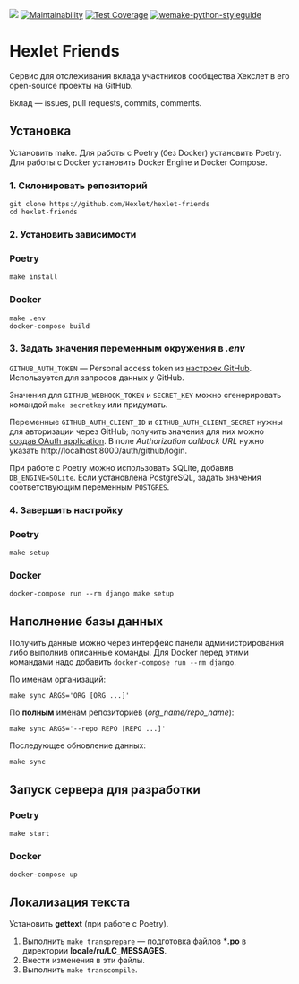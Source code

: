 [![](https://github.com/Hexlet/hexlet-friends/workflows/CI/badge.svg)](https://github.com/Hexlet/hexlet-friends/actions)
[![Maintainability](https://api.codeclimate.com/v1/badges/dedb9f8ad241a9152fd0/maintainability)](https://codeclimate.com/github/Hexlet/hexlet-friends/maintainability)
[![Test Coverage](https://api.codeclimate.com/v1/badges/dedb9f8ad241a9152fd0/test_coverage)](https://codeclimate.com/github/Hexlet/hexlet-friends/test_coverage)
[![wemake-python-styleguide](https://img.shields.io/badge/style-wemake-000000.svg)](https://github.com/wemake-services/wemake-python-styleguide)

# Hexlet Friends
Сервис для отслеживания вклада участников сообщества Хекслет в его open-source проекты на GitHub.

Вклад &mdash; issues, pull requests, commits, comments.

## Установка

Установить make.
Для работы с Poetry (без Docker) установить Poetry.
Для работы с Docker установить Docker Engine и Docker Compose.

### 1. Склонировать репозиторий

```
git clone https://github.com/Hexlet/hexlet-friends
cd hexlet-friends
```

### 2. Установить зависимости

### Poetry

```
make install
```

### Docker

```
make .env
docker-compose build
```

### 3. Задать значения переменным окружения в *.env*

`GITHUB_AUTH_TOKEN` &mdash; Personal access token из [настроек GitHub](https://github.com/settings/tokens). Используется для запросов данных у GitHub.

Значения для `GITHUB_WEBHOOK_TOKEN` и `SECRET_KEY` можно сгенерировать командой `make secretkey` или придумать.

Переменные `GITHUB_AUTH_CLIENT_ID` и `GITHUB_AUTH_CLIENT_SECRET` нужны для авторизации через GitHub;
получить значения для них можно [создав OAuth application](https://github.com/settings/applications/new).
В поле *Authorization callback URL* нужно указать http://localhost:8000/auth/github/login.

При работе с Poetry можно использовать SQLite, добавив `DB_ENGINE=SQLite`.
Если установлена PostgreSQL, задать значения соответствующим переменным `POSTGRES`.

### 4. Завершить настройку

### Poetry

```
make setup
```

### Docker

```
docker-compose run --rm django make setup
```

## Наполнение базы данных

Получить данные можно через интерфейс панели администрирования либо выполнив описанные команды. Для Docker перед этими командами надо добавить `docker-compose run --rm django`.

По именам организаций:

```
make sync ARGS='ORG [ORG ...]'
```

По **полным** именам репозиториев (*org_name/repo_name*):

```
make sync ARGS='--repo REPO [REPO ...]'
```

Последующее обновление данных:

```
make sync
```

## Запуск сервера для разработки

### Poetry

```
make start
```

### Docker

```
docker-compose up
```

## Локализация текста

Установить **gettext** (при работе с Poetry).

1. Выполнить `make transprepare` &mdash; подготовка файлов ***.po** в директории **locale/ru/LC_MESSAGES**.
2. Внести изменения в эти файлы.
3. Выполнить `make transcompile`.
